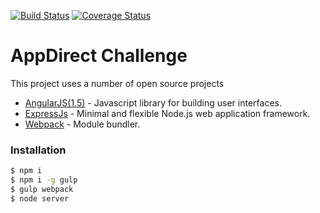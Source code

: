 [![Build Status](https://travis-ci.org/fjmva/appdirect-challenge.svg?branch=master)](https://travis-ci.org/fjmva/appdirect-challenge)
[![Coverage Status](https://coveralls.io/repos/github/fjmva/appdirect-challenge/badge.svg?branch=master)](https://coveralls.io/github/fjmva/appdirect-challenge?branch=master)
# AppDirect Challenge

This project uses a number of open source projects
* [AngularJS(1.5)](https://facebook.github.io/react/) - Javascript library for building user interfaces.
* [ExpressJs](http://expressjs.com/) - Minimal and flexible Node.js web application framework.
* [Webpack](https://webpack.github.io/) - Module bundler.

### Installation
```sh
$ npm i
$ npm i -g gulp
$ gulp webpack
$ node server
```
